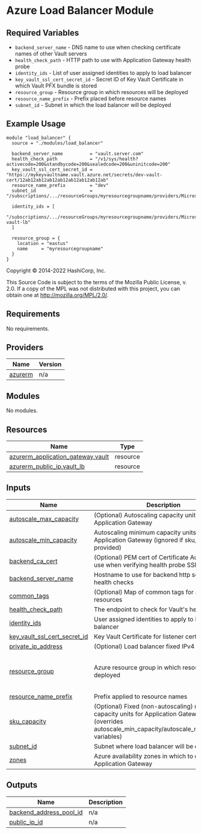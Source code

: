 # Azure Load Balancer Module

## Required Variables

* `backend_server_name` - DNS name to use when checking certificate names of other Vault servers
* `health_check_path` - HTTP path to use with Application Gateway health probe
* `identity_ids` - List of user assigned identities to apply to load balancer
* `key_vault_ssl_cert_secret_id` - Secret ID of Key Vault Certificate in which Vault PFX bundle is stored
* `resource_group` - Resource group in which resources will be deployed
* `resource_name_prefix` - Prefix placed before resource names
* `subnet_id` - Subnet in which the load balancer will be deployed

## Example Usage

```hcl
module "load_balancer" {
  source = "./modules/load_balancer"

  backend_server_name          = "vault.server.com"
  health_check_path            = "/v1/sys/health?activecode=200&standbycode=200&sealedcode=200&uninitcode=200"
  key_vault_ssl_cert_secret_id = "https://mykeyvaultname.vault.azure.net/secrets/dev-vault-cert/12ab12ab12ab12ab12ab12ab12ab12ab"
  resource_name_prefix         = "dev"
  subnet_id                    = "/subscriptions/.../resourceGroups/myresourcegroupname/providers/Microsoft.Network/virtualNetworks/myvnetname/subnets/mylbsubnetname"

  identity_ids = [
    "/subscriptions/.../resourceGroups/myresourcegroupname/providers/Microsoft.ManagedIdentity/userAssignedIdentities/dev-vault-lb"
  ]

  resource_group = {
    location = "eastus"
    name     = "myresourcegroupname"
  }
}
```

<!-- BEGIN_TF_DOCS -->
Copyright © 2014-2022 HashiCorp, Inc.

This Source Code is subject to the terms of the Mozilla Public License, v. 2.0. If a copy of the MPL was not distributed with this project, you can obtain one at http://mozilla.org/MPL/2.0/.

## Requirements

No requirements.

## Providers

| Name | Version |
|------|---------|
| <a name="provider_azurerm"></a> [azurerm](#provider\_azurerm) | n/a |

## Modules

No modules.

## Resources

| Name | Type |
|------|------|
| [azurerm_application_gateway.vault](https://registry.terraform.io/providers/hashicorp/azurerm/latest/docs/resources/application_gateway) | resource |
| [azurerm_public_ip.vault_lb](https://registry.terraform.io/providers/hashicorp/azurerm/latest/docs/resources/public_ip) | resource |

## Inputs

| Name | Description | Type | Default | Required |
|------|-------------|------|---------|:--------:|
| <a name="input_autoscale_max_capacity"></a> [autoscale\_max\_capacity](#input\_autoscale\_max\_capacity) | (Optional) Autoscaling capacity unit cap for Application Gateway | `number` | `null` | no |
| <a name="input_autoscale_min_capacity"></a> [autoscale\_min\_capacity](#input\_autoscale\_min\_capacity) | Autoscaling minimum capacity units for Application Gateway (ignored if sku\_capacity is provided) | `number` | `0` | no |
| <a name="input_backend_ca_cert"></a> [backend\_ca\_cert](#input\_backend\_ca\_cert) | (Optional) PEM cert of Certificate Authority to use when verifying health probe SSL traffic | `string` | `null` | no |
| <a name="input_backend_server_name"></a> [backend\_server\_name](#input\_backend\_server\_name) | Hostname to use for backend http setting and health checks | `string` | n/a | yes |
| <a name="input_common_tags"></a> [common\_tags](#input\_common\_tags) | (Optional) Map of common tags for all taggable resources | `map(string)` | `{}` | no |
| <a name="input_health_check_path"></a> [health\_check\_path](#input\_health\_check\_path) | The endpoint to check for Vault's health status | `string` | n/a | yes |
| <a name="input_identity_ids"></a> [identity\_ids](#input\_identity\_ids) | User assigned identities to apply to load balancer | `list(string)` | n/a | yes |
| <a name="input_key_vault_ssl_cert_secret_id"></a> [key\_vault\_ssl\_cert\_secret\_id](#input\_key\_vault\_ssl\_cert\_secret\_id) | Key Vault Certificate for listener certificate | `string` | n/a | yes |
| <a name="input_private_ip_address"></a> [private\_ip\_address](#input\_private\_ip\_address) | (Optional) Load balancer fixed IPv4 address | `string` | `null` | no |
| <a name="input_resource_group"></a> [resource\_group](#input\_resource\_group) | Azure resource group in which resources will be deployed | <pre>object({<br>    location = string<br>    name     = string<br>  })</pre> | n/a | yes |
| <a name="input_resource_name_prefix"></a> [resource\_name\_prefix](#input\_resource\_name\_prefix) | Prefix applied to resource names | `string` | n/a | yes |
| <a name="input_sku_capacity"></a> [sku\_capacity](#input\_sku\_capacity) | (Optional) Fixed (non-autoscaling) number of capacity units for Application Gateway (overrides autoscale\_min\_capacity/autoscale\_max\_capacity variables) | `number` | `null` | no |
| <a name="input_subnet_id"></a> [subnet\_id](#input\_subnet\_id) | Subnet where load balancer will be deployed | `string` | n/a | yes |
| <a name="input_zones"></a> [zones](#input\_zones) | Azure availability zones in which to deploy the Application Gateway | `list(string)` | `null` | no |

## Outputs

| Name | Description |
|------|-------------|
| <a name="output_backend_address_pool_id"></a> [backend\_address\_pool\_id](#output\_backend\_address\_pool\_id) | n/a |
| <a name="output_public_ip_id"></a> [public\_ip\_id](#output\_public\_ip\_id) | n/a |
<!-- END_TF_DOCS -->